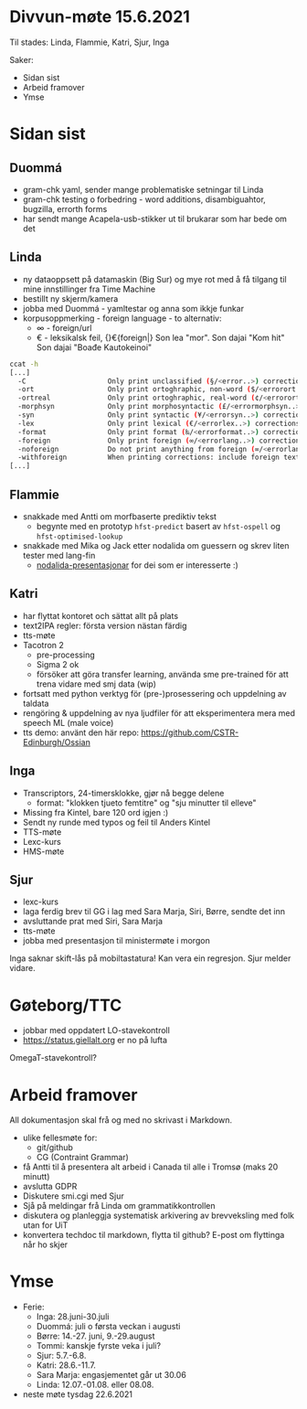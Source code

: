 # Divvun-møte 15.6.2021

Til stades: Linda, Flammie, Katri, Sjur, Inga

Saker:
* Sidan sist
* Arbeid framover
* Ymse

# Sidan sist

## Duommá
* gram-chk yaml, sender mange problematiske setningar til Linda
* gram-chk testing o forbedring - word additions, disambiguahtor, bugzilla, errorth forms
* har sendt mange Acapela-usb-stikker ut til brukarar som har bede om det

## Linda
* ny dataoppsett på datamaskin (Big Sur) og mye rot med å få tilgang til mine innstillinger fra Time Machine
* bestillt ny skjerm/kamera
* jobba med Duommá - yamltestar og anna som ikkje funkar
* korpusoppmerking - foreign language - to alternativ:
    - ∞ - foreign/url
    - € - leksikalsk feil, {}€{foreign|}
    Son lea "mor".
    Son dajai "Kom hit"
    Son dajai "Boađe Kautokeinoi"


```sh
ccat -h
[...]
  -C                    Only print unclassified (§/<error..>) corrections
  -ort                  Only print ortoghraphic, non-word ($/<errorort..>) corrections
  -ortreal              Only print ortoghraphic, real-word (¢/<errorortreal..>) corrections
  -morphsyn             Only print morphosyntactic (£/<errormorphsyn..>) corrections
  -syn                  Only print syntactic (¥/<errorsyn..>) corrections
  -lex                  Only print lexical (€/<errorlex..>) corrections
  -format               Only print format (‰/<errorformat..>) corrections
  -foreign              Only print foreign (∞/<errorlang..>) corrections
  -noforeign            Do not print anything from foreign (∞/<errorlang..>) corrections
  -withforeign          When printing corrections: include foreign text instead of nothing
[...]
```

## Flammie
* snakkade med Antti om morfbaserte prediktiv tekst
    * begynte med en prototyp `hfst-predict` basert av `hfst-ospell` og `hfst-optimised-lookup`
* snakkade med Mika og Jack etter nodalida om guessern og skrev liten tester med lang-fin
    - [nodalida-presentasjonar](https://www.youtube.com/channel/UC7-MhdgPGODBaWFE-6QwuTw) for dei som er interesserte :)

## Katri
* har flyttat kontoret och sättat allt på plats
* text2IPA regler: första version nästan färdig
* tts-møte
* Tacotron 2
    * pre-processing
    * Sigma 2 ok
    * försöker att göra transfer learning, använda sme pre-trained för att trena vidare med smj data (wip)
* fortsatt med python verktyg för (pre-)prosessering och uppdelning av taldata
* rengöring & uppdelning av nya ljudfiler för att eksperimentera mera med speech ML (male voice)
* tts demo: använt den här repo: <https://github.com/CSTR-Edinburgh/Ossian>

## Inga
* Transcriptors, 24-timersklokke, gjør nå begge delene
    * format: "klokken tjueto femtitre" og "sju minutter til elleve"
* Missing fra Kintel, bare 120 ord igjen :)
* Sendt ny runde med typos og feil til Anders Kintel
* TTS-møte
* Lexc-kurs
* HMS-møte

## Sjur
* lexc-kurs
* laga ferdig brev til GG i lag med Sara Marja, Siri, Børre, sendte det inn
* avsluttande prat med Siri, Sara Marja
* tts-møte
* jobba med presentasjon til ministermøte i morgon

Inga saknar skift-lås på mobiltastatura! Kan vera ein regresjon. Sjur melder vidare.

# Gøteborg/TTC
* jobbar med oppdatert LO-stavekontroll
* <https://status.giellalt.org> er no på lufta

OmegaT-stavekontroll?

# Arbeid framover

All dokumentasjon skal frå og med no skrivast i Markdown.

* ulike fellesmøte for:
    * git/github
    * CG (Contraint Grammar)
* få Antti til å presentera alt arbeid i Canada til alle i Tromsø (maks 20 minutt)
* avslutta GDPR
* Diskutere smi.cgi med Sjur
* Sjå på meldingar frå Linda om grammatikkontrollen
* diskutera og planleggja systematisk arkivering av brevveksling med folk utan for UiT
* konvertera techdoc til markdown, flytta til github? E-post om flyttinga når ho skjer

# Ymse
* Ferie:
    * Inga: 28.juni-30.juli
    * Duommá: juli o førsta veckan i augusti
    * Børre: 14.-27. juni, 9.-29.august
    * Tommi: kanskje fyrste veka i juli?
    * Sjur: 5.7.-6.8.
    * Katri: 28.6.-11.7.
    * Sara Marja: engasjementet går ut 30.06
    * Linda: 12.07.-01.08. eller 08.08.
* neste møte tysdag 22.6.2021
